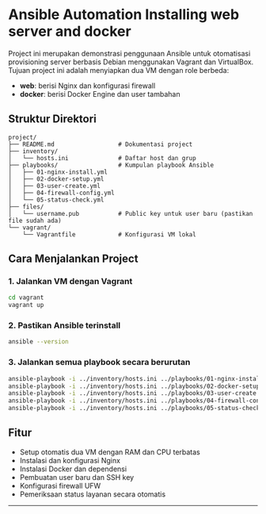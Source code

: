 # Ansible Automation Installing web server and docker

Project ini merupakan demonstrasi penggunaan Ansible untuk otomatisasi provisioning server berbasis Debian menggunakan Vagrant dan VirtualBox. Tujuan project ini adalah menyiapkan dua VM dengan role berbeda:
- **web**: berisi Nginx dan konfigurasi firewall
- **docker**: berisi Docker Engine dan user tambahan

## Struktur Direktori
```
project/
├── README.md                  # Dokumentasi project
├── inventory/
│   └── hosts.ini              # Daftar host dan grup
├── playbooks/                 # Kumpulan playbook Ansible
│   ├── 01-nginx-install.yml
│   ├── 02-docker-setup.yml
│   ├── 03-user-create.yml
│   ├── 04-firewall-config.yml
│   └── 05-status-check.yml
├── files/
│   └── username.pub           # Public key untuk user baru (pastikan file sudah ada)
└── vagrant/
    └── Vagrantfile            # Konfigurasi VM lokal
```

## Cara Menjalankan Project

### 1. Jalankan VM dengan Vagrant
```bash
cd vagrant
vagrant up
```

### 2. Pastikan Ansible terinstall
```bash
ansible --version
```

### 3. Jalankan semua playbook secara berurutan
```bash
ansible-playbook -i ../inventory/hosts.ini ../playbooks/01-nginx-install.yml
ansible-playbook -i ../inventory/hosts.ini ../playbooks/02-docker-setup.yml
ansible-playbook -i ../inventory/hosts.ini ../playbooks/03-user-create.yml
ansible-playbook -i ../inventory/hosts.ini ../playbooks/04-firewall-config.yml
ansible-playbook -i ../inventory/hosts.ini ../playbooks/05-status-check.yml
```

## Fitur
- Setup otomatis dua VM dengan RAM dan CPU terbatas
- Instalasi dan konfigurasi Nginx
- Instalasi Docker dan dependensi
- Pembuatan user baru dan SSH key
- Konfigurasi firewall UFW
- Pemeriksaan status layanan secara otomatis

---
